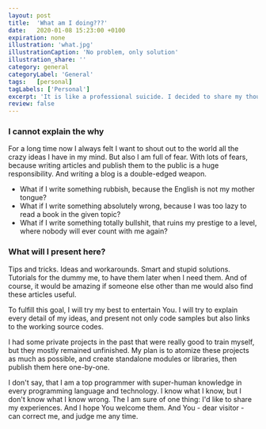 ```yaml
---
layout: post
title:  'What am I doing???'
date:   2020-01-08 15:23:00 +0100
expiration: none
illustration: 'what.jpg'
illustrationCaption: 'No problem, only solution'
illustration_share: ''
category: general
categoryLabel: 'General'
tags:   [personal]
tagLabels: ['Personal']
excerpt: 'It is like a professional suicide. I decided to share my thoughts in various IT-related topics. Maybe a good idea, maybe not. The people of the Internet will judge me.'
review: false
---
```


### I cannot explain the why

For a long time now I always felt I want to shout out to the world all the crazy ideas I have in my mind.
But also I am full of fear. With lots of fears, because writing articles and publish them to the public is a
huge responsibility. And writing a blog is a double-edged weapon.

* What if I write something rubbish, because the English is not my mother tongue?
* What if I write something absolutely wrong, because I was too lazy to read a book in the given topic?
* What if I write something totally bullshit, that ruins my prestige to a level, where nobody will ever count with me again?

### What will I present here?

Tips and tricks. Ideas and workarounds. Smart and stupid solutions. Tutorials for the dummy me, to have them later
when I need them. And of course, it would be amazing if someone else other than me would also find these articles useful.

To fulfill this goal, I will try my best to entertain You. I will try to explain every detail of my ideas, and present not only
code samples but also links to the working source codes.

I had some private projects in the past that were really good to train myself, but they mostly remained unfinished.
My plan is to atomize these projects as much as possible, and create standalone modules or libraries, then publish
them here one-by-one.

I don't say, that I am a top programmer with super-human knowledge in every programming language and technology. I know
what I know, but I don't know what I know wrong. The I am sure of one thing: I'd like to share my experiences. And I
hope You welcome them. And You - dear visitor - can correct me, and judge me any time.
